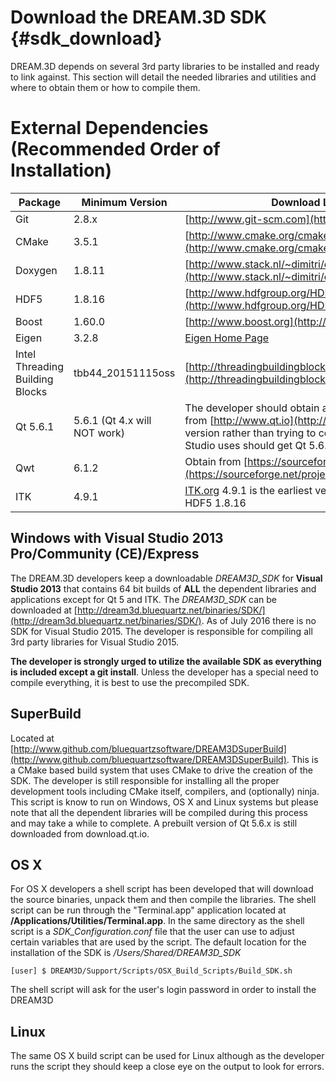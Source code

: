 Download the DREAM.3D SDK {#sdk_download}
========


DREAM.3D depends on several 3rd party libraries to be installed and ready to link against. This section will detail the needed libraries and utilities and where to obtain them or how to compile them.

# External Dependencies (Recommended Order of Installation) #

|  Package   | Minimum Version | Download Location |
|  ------	| ------	| ------	|
| Git | 2.8.x | [http://www.git-scm.com](http://www.git-scm.com) |
| CMake | 3.5.1 | [http://www.cmake.org/cmake/resources/software.html](http://www.cmake.org/cmake/resources/software.html) |
| Doxygen | 1.8.11 | [http://www.stack.nl/~dimitri/doxygen/download.html](http://www.stack.nl/~dimitri/doxygen/download.html) |
| HDF5 | 1.8.16 | [http://www.hdfgroup.org/HDF5/release/obtain5.html](http://www.hdfgroup.org/HDF5/release/obtain5.html) |
| Boost | 1.60.0 | [http://www.boost.org](http://www.boost.org) |
| Eigen | 3.2.8 | [Eigen Home Page](http://eigen.tuxfamily.org/index.php?title=Main_Page) |
| Intel Threading Building Blocks | tbb44\_20151115oss | [http://threadingbuildingblocks.org/download](http://threadingbuildingblocks.org/download) |
| Qt 5.6.1 | 5.6.1 (Qt 4.x will NOT work) |  The developer should obtain a precompiled package from [http://www.qt.io](http://www.qt.io) and install that version rather than trying to compile Qt itself. Visual Studio uses should get Qt 5.6.1 at the minimum.  |
| Qwt | 6.1.2 | Obtain from [https://sourceforge.net/projects/qwt/files](https://sourceforge.net/projects/qwt/files) |
| ITK | 4.9.1 | [ITK.org](http://www.itk.org) 4.9.1 is the earliest version compatible with HDF5 1.8.16 |



## Windows with Visual Studio 2013 Pro/Community (CE)/Express ##

The DREAM.3D developers keep a downloadable _DREAM3D\_SDK_ for **Visual Studio 2013** that contains 64 bit builds of **ALL** the dependent libraries and applications except for Qt 5 and ITK. The _DREAM3D\_SDK_ can be downloaded at [http://dream3d.bluequartz.net/binaries/SDK/](http://dream3d.bluequartz.net/binaries/SDK/). As of July 2016 there is no SDK for Visual Studio 2015. The developer is responsible for compiling all 3rd party libraries for Visual Studio 2015.

**The developer is strongly urged to utilize the available SDK as everything is included except a git install**. Unless the developer has a special need to compile everything, it is best to use the precompiled SDK.

## SuperBuild ##

Located at [http://www.github.com/bluequartzsoftware/DREAM3DSuperBuild](http://www.github.com/bluequartzsoftware/DREAM3DSuperBuild). This is a CMake based build system that uses CMake to drive the creation of the SDK. The developer is still responsible for installing all the proper development tools including CMake itself, compilers, and (optionally) ninja. This script is know to run on Windows, OS X and Linux systems but please note that all the dependent libraries will be compiled during this process and may take a while to complete. A prebuilt version of Qt 5.6.x is still downloaded from download.qt.io.


## OS X ##

For OS X developers a shell script has been developed that will download the source binaries, unpack them and then compile the libraries. The shell script can be run through the "Terminal.app" application located at **/Applications/Utilities/Terminal.app**. In the same directory as the shell script is a _SDK\_Configuration.conf_ file that the user can use to adjust certain variables that are used by the script. The default location for the installation of the SDK is */Users/Shared/DREAM3D\_SDK*

	[user] $ DREAM3D/Support/Scripts/OSX_Build_Scripts/Build_SDK.sh

The shell script will ask for the user's login password in order to install the DREAM3D

## Linux ##

The same OS X build script can be used for Linux although as the developer runs the script they should keep a close eye on the output to look for errors.

